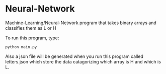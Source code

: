 # Neural-Network
Machine-Learning/Neural-Network program that takes binary arrays and classifies them as L or H

To run this program, type:
	
	python main.py

Also a json file will be generated when you run this program called letters.json which store
the data catagorizing which array is H and which is L.

